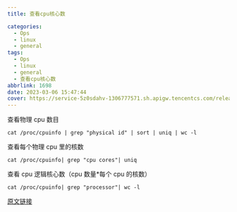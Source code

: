 ```yaml
---
title: 查看cpu核心数

categories:
  - Ops
  - linux
  - general
tags:
  - Ops
  - linux
  - general
  - 查看cpu核心数
abbrlink: 1698
date: 2023-03-06 15:47:44
cover: https://service-5z0sdahv-1306777571.sh.apigw.tencentcs.com/release/?uuid=8ee4b864344942f28fdf1a2281c87cb8
---
```


查看物理 cpu 数目

```shell
cat /proc/cpuinfo | grep "physical id" | sort | uniq | wc -l
```

查看每个物理 cpu 里的核数

```shell
cat /proc/cpuinfo| grep "cpu cores"| uniq
```

查看 cpu 逻辑核心数（cpu 数量\*每个 cpu 的核数）

```shell
cat /proc/cpuinfo| grep "processor"| wc -l
```

[原文链接](https://blog.csdn.net/qq_38880380/article/details/79638252)